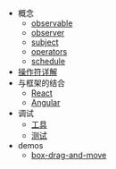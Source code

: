 * 概念
  * [observable](./concepts/observable.md)
  * [observer](./concepts/observer.md)
  * [subject](./concepts/subject.md)
  * [operators](./concepts/operators.md)
  * [schedule](./concepts/schedule.md)
* [操作符详解](./operators/README.md)
* 与框架的结合
  * [React](./frameworks/rxjs-with-React/README.md)
  * [Angular](./frameworks/rxjs-with-Angular/README.md)
* 调试
  * [工具](./debugger/tools.md)
  * [测试](./debugger/test.md)
* demos
  * [box-drag-and-move](./demos/box-drag-and-move.md)
